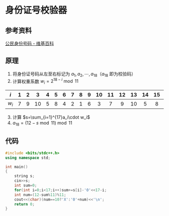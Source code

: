 # 身份证号校验器

## 参考资料

[公民身份号码 - 维基百科](https://zh.wikipedia.org/wiki/公民身份号码)

## 原理

1. 将身份证号码从左至右标记为 $a_1,a_2,\cdots,a_{18}$（$a_{18}$ 即为校验码）
2. 计算权重系数 $w_i=2^{18-i}\bmod 11$

|  $i$  | $1$ | $2$ | $3$  | $4$ | $5$ | $6$ | $7$ | $8$ | $9$ | $10$ | $11$ | $12$ | $13$ | $14$ | $15$ | $16$ | $17$ | $18$ |
| :---: | :-: | :-: | :--: | :-: | :-: | :-: | :-: | :-: | :-: | :--: | :--: | :--: | :--: | :--: | :--: | :--: | :--: | :--: |
| $w_i$ | $7$ | $9$ | $10$ | $5$ | $8$ | $4$ | $2$ | $1$ | $6$ | $3$  | $7$  | $9$  | $10$ | $5$  | $8$  | $4$  | $2$  | $1$  |

3. 计算 $s=\sum_{i=1}^{17}a_i\cdot w_i$
4. $a_{18}=(12-s\bmod 11)\bmod 11$

## 代码

```cpp
#include <bits/stdc++.h>
using namespace std;

int main()
{
	string s;
	cin>>s;
	int sum=0;
	for(int i=0;i<17;i++)sum+=s[i]-'0'<<17-i;
	int num=(12-sum%11)%11;
	cout<<(char)(num==10?'X':'0'+num)<<'\n';
	return 0;
}
```
